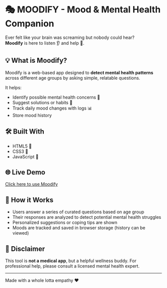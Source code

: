 # 🎭 MOODIFY - Mood & Mental Health Companion

Ever felt like your brain was screaming but nobody could hear?  
**Moodify** is here to listen 👂 and help 🌈.

## 💡 What is Moodify?

Moodify is a web-based app designed to **detect mental health patterns** across different age groups by asking simple, relatable questions.

It helps:
- Identify possible mental health concerns 🧠
- Suggest solutions or habits 💬
- Track daily mood changes with logs 📊
- Store mood history 

## 🛠️ Built With
- HTML5 🧱
- CSS3 🎨
- JavaScript 🧠

## 🌐 Live Demo
[Click here to use Moodify](https://farrruu21.github.io/Moodify/)

## 📂 How it Works
- Users answer a series of curated questions based on age group
- Their responses are analyzed to detect potential mental health struggles
- Personalized suggestions or coping tips are shown
- Moods are tracked and saved in browser storage (history can be viewed)

## 🧠 Disclaimer
This tool is **not a medical app**, but a helpful wellness buddy. For professional help, please consult a licensed mental health expert.

---

Made with a whole lotta empathy ❤️
